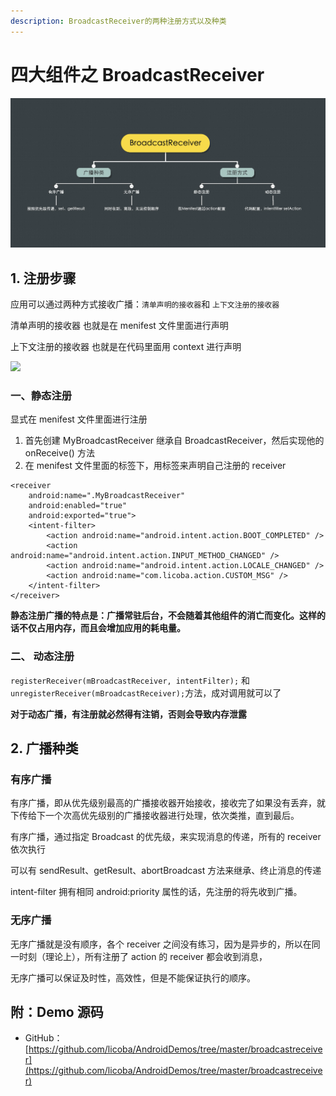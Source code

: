 ```yaml
---
description: BroadcastReceiver的两种注册方式以及种类
---
```


# 四大组件之 BroadcastReceiver

![&#x4E24;&#x79CD;&#x5E7F;&#x64AD;&#x548C;&#x4E24;&#x79CD;&#x6CE8;&#x518C;&#x65B9;&#x5F0F;](../../../.gitbook/assets/image.png)

## 1. 注册步骤

应用可以通过两种方式接收广播：`清单声明的接收器`和 `上下文注册的接收器`

清单声明的接收器 也就是在 menifest 文件里面进行声明

上下文注册的接收器 也就是在代码里面用 context 进行声明

![](https://pic.downk.cc/item/5fe1b5453ffa7d37b35965a3.jpg)

### 一、静态注册

显式在 menifest 文件里面进行注册

1. 首先创建 MyBroadcastReceiver 继承自 BroadcastReceiver，然后实现他的 onReceive\(\) 方法
2. 在 menifest 文件里面的标签下，用标签来声明自己注册的 receiver

```text
<receiver
    android:name=".MyBroadcastReceiver"
    android:enabled="true"
    android:exported="true">
    <intent-filter>
        <action android:name="android.intent.action.BOOT_COMPLETED" />
        <action android:name="android.intent.action.INPUT_METHOD_CHANGED" />
        <action android:name="android.intent.action.LOCALE_CHANGED" />
        <action android:name="com.licoba.action.CUSTOM_MSG" />
    </intent-filter>
</receiver>
```

**静态注册广播的特点是：广播常驻后台，不会随着其他组件的消亡而变化。这样的话不仅占用内存，而且会增加应用的耗电量。**

### 二、 动态注册

`registerReceiver(mBroadcastReceiver, intentFilter);` 和 `unregisterReceiver(mBroadcastReceiver);`方法，成对调用就可以了

**对于动态广播，有注册就必然得有注销，否则会导致内存泄露**

## 2. 广播种类

### 有序广播

有序广播，即从优先级别最高的广播接收器开始接收，接收完了如果没有丢弃，就下传给下一个次高优先级别的广播接收器进行处理，依次类推，直到最后。

有序广播，通过指定 Broadcast 的优先级，来实现消息的传递，所有的 receiver 依次执行

可以有 sendResult、getResult、abortBroadcast 方法来继承、终止消息的传递

intent-filter 拥有相同 android:priority 属性的话，先注册的将先收到广播。

### 无序广播

无序广播就是没有顺序，各个 receiver 之间没有练习，因为是异步的，所以在同一时刻（理论上），所有注册了 action 的 receiver 都会收到消息，

无序广播可以保证及时性，高效性，但是不能保证执行的顺序。

## 附：Demo 源码

* GitHub：[https://github.com/licoba/AndroidDemos/tree/master/broadcastreceiver](https://github.com/licoba/AndroidDemos/tree/master/broadcastreceiver)

